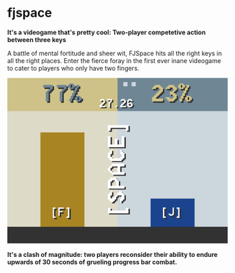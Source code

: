 # fjspace
**It's a videogame that's pretty cool: Two-player competetive action between three keys**

A battle of mental fortitude and sheer wit, FJSpace hits all the right keys in all the right places. Enter the fierce foray in the first ever inane videogame to cater to players who only have two fingers.

![Look out, J! F is 77% more likely to win than you are.](/Screenshots/2.png)

__It's a clash of magnitude: two players reconsider their ability to endure upwards of 30 seconds of grueling progress bar combat.__